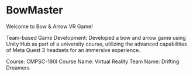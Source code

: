 # BowMaster

Welcome to Bow & Arrow VR Game!

Team-based Game Development: Developed a bow and arrow game using Unity Hub as part of a university course, utilizing the advanced capabilities of Meta Quest 3 headsets for an immersive experience.

Course: CMPSC-190I
Course Name: Virtual Reality 
Team Name: Drifting Dreamers

